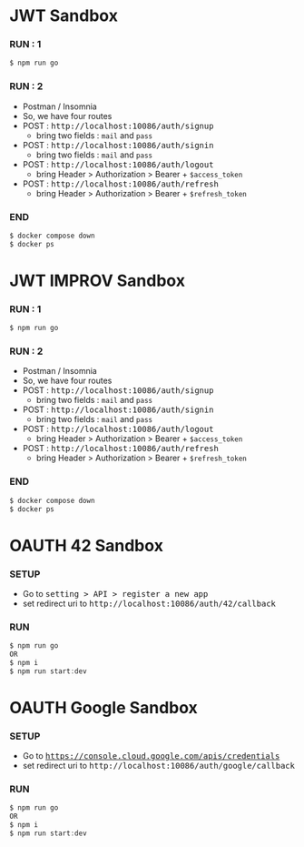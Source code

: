 # JWT Sandbox
### RUN : 1
```c
$ npm run go
```
### RUN : 2 
- Postman / Insomnia
- So, we have four routes 
- POST : <kbd>http://localhost:10086/auth/signup</kbd>
  - bring two fields : `mail` and `pass`
- POST : <kbd>http://localhost:10086/auth/signin</kbd>
  - bring two fields : `mail` and `pass`
- POST : <kbd>http://localhost:10086/auth/logout</kbd>
  - bring Header > Authorization > Bearer + `$access_token`
- POST : <kbd>http://localhost:10086/auth/refresh</kbd>
  - bring Header > Authorization > Bearer + `$refresh_token`
### END
```c
$ docker compose down
$ docker ps
``` 

# JWT IMPROV Sandbox
### RUN : 1
```c
$ npm run go
```
### RUN : 2 
- Postman / Insomnia
- So, we have four routes 
- POST : <kbd>http://localhost:10086/auth/signup</kbd>
  - bring two fields : `mail` and `pass`
- POST : <kbd>http://localhost:10086/auth/signin</kbd>
  - bring two fields : `mail` and `pass`
- POST : <kbd>http://localhost:10086/auth/logout</kbd>
  - bring Header > Authorization > Bearer + `$access_token`
- POST : <kbd>http://localhost:10086/auth/refresh</kbd>
  - bring Header > Authorization > Bearer + `$refresh_token`
### END
```c
$ docker compose down
$ docker ps
``` 

# OAUTH 42 Sandbox
### SETUP
- Go to <kbd>setting > API > register a new app</kbd>
- set redirect uri to <kbd>http://localhost:10086/auth/42/callback</kbd>
### RUN
```c
$ npm run go
OR
$ npm i
$ npm run start:dev
```

# OAUTH Google Sandbox
### SETUP
- Go to <kbd>https://console.cloud.google.com/apis/credentials</kbd>
- set redirect uri to <kbd>http://localhost:10086/auth/google/callback</kbd>
### RUN
```c
$ npm run go
OR
$ npm i
$ npm run start:dev
```
